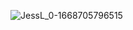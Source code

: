 ![JessL_0-1668705796515](https://github.com/user-attachments/assets/7bba5468-fa77-4e16-ac0f-17f6d9573217)
